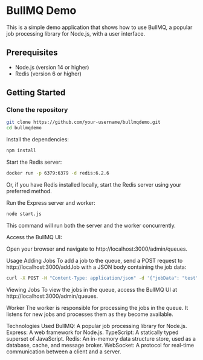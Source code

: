# BullMQ Demo

This is a simple demo application that shows how to use BullMQ, a popular job processing library for Node.js, with a user interface.

## Prerequisites

- Node.js (version 14 or higher)
- Redis (version 6 or higher)

## Getting Started

### Clone the repository

```bash
git clone https://github.com/your-username/bullmqdemo.git
cd bullmqdemo
```
Install the dependencies:



```bash
npm install
```
Start the Redis server:




```bash
docker run -p 6379:6379 -d redis:6.2.6
```

Or, if you have Redis installed locally, start the Redis server using your preferred method.

Run the Express server and worker:

```bash
node start.js
```

This command will run both the server and the worker concurrently.

Access the BullMQ UI:

Open your browser and navigate to http://localhost:3000/admin/queues.

Usage
Adding Jobs
To add a job to the queue, send a POST request to http://localhost:3000/addJob with a JSON body containing the job data:

```bash
curl -X POST -H "Content-Type: application/json" -d '{"jobData": "test"}' http://localhost:3000/addJob
```

Viewing Jobs
To view the jobs in the queue, access the BullMQ UI at http://localhost:3000/admin/queues.

Worker
The worker is responsible for processing the jobs in the queue. It listens for new jobs and processes them as they become available.

Technologies Used
BullMQ: A popular job processing library for Node.js.
Express: A web framework for Node.js.
TypeScript: A statically typed superset of JavaScript.
Redis: An in-memory data structure store, used as a database, cache, and message broker.
WebSocket: A protocol for real-time communication between a client and a server.

